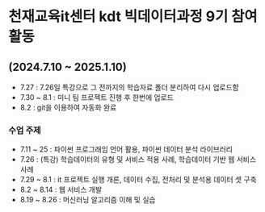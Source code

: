 # 천재교육it센터 kdt 빅데이터과정 9기 참여 활동

## (2024.7.10 ~ 2025.1.10)

- 7.27 : 7.26일 특강으로 그 전까지의 학습자료 폴더 분리하여 다시 업로드함
- 7.30 ~ 8.1 : 미니 팀 프로젝트 진행 후 한번에 업로드
- 8.2 : git을 이용하여 자동화 완료

 
 
 ### 수업 주제
 - 7.11 ~ 25 : 파이썬 프로그래임 언어 활용, 파이썬 데이터 분석 라이브러리
 - 7.26 : (특강) 학습데이터의 유형 및 서비스 적용 사례, 학습데이터 기반 웹 서비스 사례
 - 7.29 ~ 8.1 : it 프로젝트 실행 개론, 데이터 수집, 전처리 및 분석용 데이터 셋 구축
 - 8.2 ~ 8.14 : 웹 서비스 개발
 - 8.19 ~ 8.26 : 머신러닝 알고리즘 이해 및 실습
